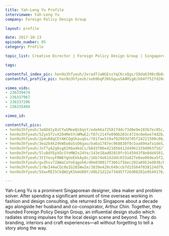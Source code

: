 ```yaml
---
title: Yah-Leng Yu Profile
interviewee: Yah-Leng Yu
company: Foreign Policy Design Group

layout: profile

date: 2017-10-13
episode_number: 05
category: Profile

topic_list: Creative Director | Foreign Policy Design Group | Singapore

tags:

contentful_index_pic: hen9o3hfyeuh/3xradTJaNGEssYqCKcsQgs/58da6398c0b0a611cb539dd1366a99fd/Yah-Leng_Yu_Profile_Pic.jpg
contentful_profile_pic: hen9o3hfyeuh/xob9bqP2KGSguuSAAMig8/b94ff52fd20c07b769cfb896f8eafd09/Yah-Leng_Yu_Profile_Blue_Frame_.png

vimeo_vids:
- 236339474
- 236337967 
- 236337206 
- 236335469

vimeo_id: 

contentful_pics:
- hen9o3hfyeuh/3a6Dd1y8zCYwSMeeQi6qsY/ede66a725817ddc73d0e9e183b7ec05c/Yah-Leng_Yu_02.jpg
- hen9o3hfyeuh/5Zye5TzvX204MeSYcWMwE2/f87c214fe890b203c4724c0e6ee74d2b/Desk_Utilities.jpg
- hen9o3hfyeuh/2p4xR8qCEYAKCOgUkauqGs/761fae519af02993d705f24221590c86/Hipster_Mao.jpg 
- hen9o3hfyeuh/3ea2b4kZ4kWEw8aSsO6gau/ba6a1787ec968838f0c5aa894afa1de5/Office_Warrior.jpg 
- hen9o3hfyeuh/JnT7yA2g6sg6IK6w4kGCs/b8d3f06e421856412d49621594063f5d/Team_Pow_Wow.jpg 
- hen9o3hfyeuh/5lu8dYEpXOcSYeMW2o24Ye/143e18ad02019fc9145943f8e0dd4501/Design_Library.jpg 
- hen9o3hfyeuh/3tIYeuyFDW6YgUoEkkAyAc/16b74e6142ddc033a82fe6ee069ea5f2/Super_Loco_Corner.jpg 
- hen9o3hfyeuh/gvZhsv7ZAWaCoYoEqgok0/d9e030817f3661f5bec202a0952ed038/Data_Storage.jpg 
- hen9o3hfyeuh/1rNvI44wCQc0oIG26SWwIm/3839e420c649ccb7d15564f038124d79/Flamingo_Closeup.jpg 
- hen9o3hfyeuh/5XwvREISCkQW2yKSkmU88Y/d8b21d12e734d5ff26d08201e9549176/Lego_Kendoka.jpg

---
```


Yah-Leng Yu is a prominent Singaporean designer, idea maker and problem solver. After spending a significant amount of time overseas working in fashion and design consulting, she returned to Singapore about a decade ago alongside her husband and co-conspirator, Arthur Chin. Together, they founded Foreign Policy Design Group, an influential design studio which radiates strong impulses for the local design scene and beyond. They do branding, interiors and craft experiences—all without forgetting to tell a story along the way.
